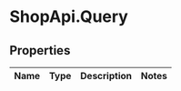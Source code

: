 # ShopApi.Query

## Properties
Name | Type | Description | Notes
------------ | ------------- | ------------- | -------------
